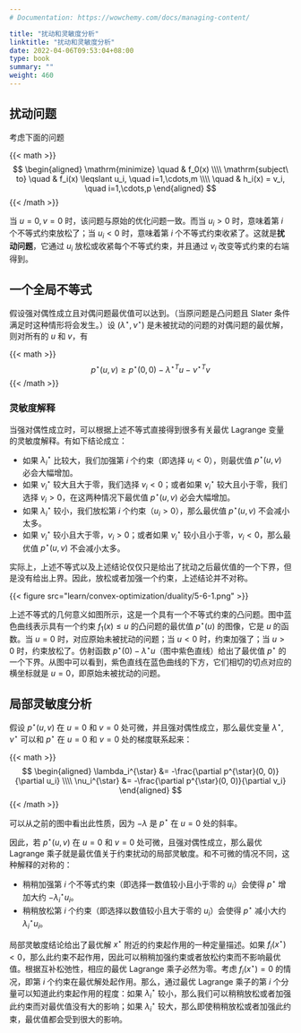 ```yaml
---
# Documentation: https://wowchemy.com/docs/managing-content/

title: "扰动和灵敏度分析"
linktitle: "扰动和灵敏度分析"
date: 2022-04-06T09:53:04+08:00
type: book
summary: ""
weight: 460
---
```


<!--more-->

## 扰动问题

考虑下面的问题

{{< math >}}
$$
\begin{aligned}
    \mathrm{minimize} \quad & f_0(x) \\\\
    \mathrm{subject\ to} \quad & f_i(x) \leqslant u_i, \quad i=1,\cdots,m \\\\
    \quad & h_i(x) = v_i, \quad i=1,\cdots,p
\end{aligned}
$$
{{< /math >}}

当 $u=0, v=0$ 时，该问题与原始的优化问题一致。而当 $u_i > 0$ 时，意味着第 $i$ 个不等式约束放松了；当 $u_i < 0$ 时，意味着第 $i$ 个不等式约束收紧了。这就是**扰动问题**，它通过 $u_i$ 放松或收紧每个不等式约束，并且通过 $v_i$ 改变等式约束的右端得到。

## 一个全局不等式

假设强对偶性成立且对偶问题最优值可以达到。（当原问题是凸问题且 Slater 条件满足时这种情形将会发生。）设 $(\lambda^{\star}, \nu^{\star})$ 是未被扰动的问题的对偶问题的最优解，则对所有的 $u$ 和 $v$，有

{{< math >}}
$$
p^{\star}(u, v) \geqslant p^{\star}(0,0)-\lambda^{\star T} u-\nu^{\star T} v
$$
{{< /math >}}

### 灵敏度解释

当强对偶性成立时，可以根据上述不等式直接得到很多有关最优 Lagrange 变量的灵敏度解释。有如下结论成立：

- 如果 $\lambda_i^{\star}$ 比较大，我们加强第 $i$ 个约束（即选择 $u_i < 0$），则最优值 $p^{\star}(u, v)$ 必会大幅增加。
- 如果 $\nu_i^{\star}$ 较大且大于零，我们选择 $v_i < 0$；或者如果 $\nu_i^{\star}$ 较大且小于零，我们选择 $v_i > 0$，在这两种情况下最优值 $p^{\star}(u, v)$ 必会大幅增加。
- 如果 $\lambda_i^{\star}$ 较小，我们放松第 $i$ 个约束（$u_i > 0$），那么最优值 $p^{\star}(u, v)$ 不会减小太多。
- 如果 $\nu_i^{\star}$ 较小且大于零，$v_i > 0$；或者如果 $\nu_i^{\star}$ 较小且小于零，$v_i < 0$，那么最优值 $p^{\star}(u, v)$ 不会减小太多。

实际上，上述不等式以及上述结论仅仅只是给出了扰动之后最优值的一个下界，但是没有给出上界。因此，放松或者加强一个约束，上述结论并不对称。

{{< figure src="learn/convex-optimization/duality/5-6-1.png" >}}

上述不等式的几何意义如图所示，这是一个具有一个不等式约束的凸问题。图中蓝色曲线表示具有一个约束 $f_1(x) \leqslant u$ 的凸问题的最优值 $p^{\star}(u)$ 的图像，它是 $u$ 的函数。当 $u = 0$ 时，对应原始未被扰动的问题；当 $u < 0$ 时，约束加强了；当 $u > 0$ 时，约束放松了。仿射函数 $p^{\star}(0) - \lambda^{\star}u$（图中紫色直线）给出了最优值 $p^{\star}$ 的一个下界。从图中可以看到，紫色直线在蓝色曲线的下方，它们相切的切点对应的横坐标就是 $u = 0$，即原始未被扰动的问题。

## 局部灵敏度分析

假设 $p^{\star}(u, v)$ 在 $u = 0$ 和 $v = 0$ 处可微，并且强对偶性成立，那么最优变量 $\lambda^{\star}, \nu^{\star}$ 可以和 $p^{\star}$ 在 $u = 0$ 和 $v = 0$ 处的梯度联系起来：

{{< math >}}
$$
\begin{aligned}
    \lambda_i^{\star} &= -\frac{\partial p^{\star}(0, 0)}{\partial u_i} \\\\
    \nu_i^{\star} &= -\frac{\partial p^{\star}(0, 0)}{\partial v_i}
\end{aligned}
$$
{{< /math >}}

可以从之前的图中看出此性质，因为 $-\lambda$ 是 $p^{\star}$ 在 $u = 0$ 处的斜率。

因此，若 $p^{\star}(u, v)$ 在 $u = 0$ 和 $v = 0$ 处可微，且强对偶性成立，那么最优 Lagrange 乘子就是最优值关于约束扰动的局部灵敏度。和不可微的情况不同，这种解释的对称的：

- 稍稍加强第 $i$ 个不等式约束（即选择一数值较小且小于零的 $u_i$）会使得 $p^{\star}$ 增加大约 $-\lambda_i^{\star}u_i$。
- 稍稍放松第 $i$ 个约束（即选择以数值较小且大于零的 $u_i$）会使得 $p^{\star}$ 减小大约 $\lambda_i^{\star}u_i$。

局部灵敏度结论给出了最优解 $x^{\star}$ 附近的约束起作用的一种定量描述。如果 $f_i(x^{\star}) < 0$，那么此约束不起作用，因此可以稍稍加强约束或者放松约束而不影响最优值。根据互补松弛性，相应的最优 Lagrange 乘子必然为零。考虑 $f_i(x^{\star}) = 0$ 的情况，即第 $i$ 个约束在最优解处起作用。那么，通过最优 Lagrange 乘子的第 $i$ 个分量可以知道此约束起作用的程度：如果 $\lambda_i^{\star}$ 较小，那么我们可以稍稍放松或者加强此约束而对最优值没有大的影响；如果 $\lambda_i^{\star}$ 较大，那么即使稍稍放松或者加强此约束，最优值都会受到很大的影响。
